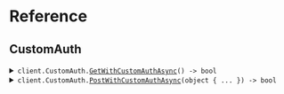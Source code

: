 # Reference
## CustomAuth
<details><summary><code>client.CustomAuth.<a href="CustomAuth">GetWithCustomAuthAsync</a>() -> bool</code></summary>
<dl>
<dd>

#### 📝 Description

<dl>
<dd>

<dl>
<dd>

GET request with custom auth scheme
</dd>
</dl>
</dd>
</dl>

#### 🔌 Usage

<dl>
<dd>

<dl>
<dd>

```csharp
await client.CustomAuth.GetWithCustomAuthAsync();

```
</dd>
</dl>
</dd>
</dl>


</dd>
</dl>
</details>

<details><summary><code>client.CustomAuth.<a href="CustomAuth">PostWithCustomAuthAsync</a>(object { ... }) -> bool</code></summary>
<dl>
<dd>

#### 📝 Description

<dl>
<dd>

<dl>
<dd>

POST request with custom auth scheme
</dd>
</dl>
</dd>
</dl>

#### 🔌 Usage

<dl>
<dd>

<dl>
<dd>

```csharp
await client.CustomAuth.PostWithCustomAuthAsync(
    new Dictionary<object, object?>() { { "key", "value" } }
);

```
</dd>
</dl>
</dd>
</dl>

#### ⚙️ Parameters

<dl>
<dd>

<dl>
<dd>

**request:** `object` 
    
</dd>
</dl>
</dd>
</dl>


</dd>
</dl>
</details>

